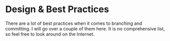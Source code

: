 # Design & Best Practices

There are a lot of best practices when it comes to branching and committing. I will go over a couple of them here. It is no comprehensive list, so feel free to look around on the Internet.

